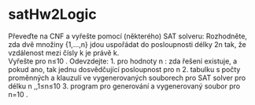 # satHw2Logic
Převeďte na CNF a vyřešte pomocí (některého) SAT solveru:  Rozhodněte, zda dvě množiny {1,...,n} jdou uspořádat do posloupnosti délky 2n tak, že vzdálenost mezi čísly k je právě k.  
Vyřešte pro n≤10  .  Odevzdejte:  1. pro hodnoty n  : zda řešení existuje, a pokud ano, tak jednu dosvědčující posloupnost pro n  2. tabulku s počty proměnných a klauzulí ve vygenerovaných souborech pro SAT solver pro délku n ,,1≤n≤10   3. program pro generování a vygenerovaný soubor pro n=10 .

